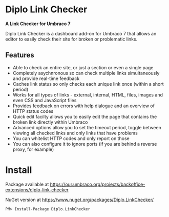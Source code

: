 # Diplo Link Checker

**A Link Checker for Umbraco 7**

Diplo Link Checker is a dashboard add-on for Umbraco 7 that allows an editor to easily check their site for broken or problematic links.

## Features

* Able to check an entire site, or just a section or even a single page
* Completely asychnronous so can check multiple links simultaneously and provide real-time feedback
* Caches link status so only checks each unique link once (within a short period)
* Works for all types of links - external, internal, HTML, files, images and even CSS and JavaScript files
* Provides feedback on errors with help dialogue and an overview of HTTP status codes
* Quick edit facilty allows you to easily edit the page that contains the broken link directly within Umbraco
* Advanced options allow you to set the timeout period, toggle between viewing all checked links and only links that have problems
* You can whitelist HTTP codes and only report on those
* You can also configure it to ignore ports (if you are behind a reverse proxy, for example)

# Install

Package available at https://our.umbraco.org/projects/backoffice-extensions/diplo-link-checker

NuGet version at https://www.nuget.org/packages/Diplo.LinkChecker/

`PM> Install-Package Diplo.LinkChecker`
